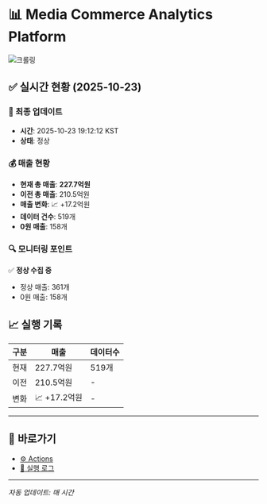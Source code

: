 # 📊 Media Commerce Analytics Platform

![크롤링](https://img.shields.io/badge/크롤링-정상-green)

## ✅ 실시간 현황 (2025-10-23)

### 📍 최종 업데이트
- **시간**: 2025-10-23 19:12:12 KST
- **상태**: 정상

### 💰 매출 현황
- **현재 총 매출**: **227.7억원**
- **이전 총 매출**: 210.5억원
- **매출 변화**: 📈 +17.2억원
- **데이터 건수**: 519개
- **0원 매출**: 158개

### 🔍 모니터링 포인트

✅ **정상 수집 중**
- 정상 매출: 361개
- 0원 매출: 158개


## 📈 실행 기록

| 구분 | 매출 | 데이터수 |
|------|------|----------|
| 현재 | 227.7억원 | 519개 |
| 이전 | 210.5억원 | - |
| 변화 | 📈 +17.2억원 | - |

---

## 🔗 바로가기

- [⚙️ Actions](../../actions)
- [📝 실행 로그](../../actions/workflows/daily_scraping.yml)

---

*자동 업데이트: 매 시간*
